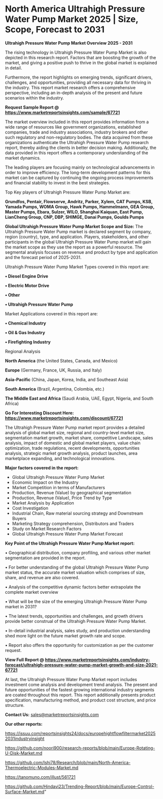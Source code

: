 # North America Ultrahigh Pressure Water Pump Market 2025 | Size, Scope, Forecast to 2031

<Strong> Ultrahigh Pressure Water Pump Market Overview 2025 - 2031</strong>

The rising technology in Ultrahigh Pressure Water Pump Market is also depicted in this research report. Factors that are boosting the growth of the market, and giving a positive push to thrive in the global market is explained in detail.

Furthermore, the report highlights on emerging trends, significant drivers, challenges, and opportunities, providing all necessary data for thriving in the industry. This report market research offers a comprehensive perspective, including an in-depth analysis of the present and future scenarios within the industry.

<strong>Request Sample Report @ <a href=https://www.marketreportsinsights.com/sample/67721>https://www.marketreportsinsights.com/sample/67721</a></strong>

The market overview included in this report provides information from a wide range of resources like government organizations, established companies, trade and industry associations, industry brokers and other such regulatory and non-regulatory bodies. The data acquired from these organizations authenticate the Ultrahigh Pressure Water Pump research report, thereby aiding the clients in better decision making. Additionally, the data provided in this report offers a contemporary understanding of the market dynamics.

The leading players are focusing mainly on technological advancements in order to improve efficiency. The long-term development patterns for this market can be captured by continuing the ongoing process improvements and financial stability to invest in the best strategies.

Top Key players of Ultrahigh Pressure Water Pump Market are:

<strong>Grundfos, Pentair, Flowserve, Andritz, Parker, Xylem, CAT Pumps, KSB, Yamada Pumps, WOMA Group, Hawk Pumps, Hammelmann, GEA Group, Master Pumps, Ebara, Sulzer, WILO, Shanghai Kaiquan, East Pump, LianCheng Group, CNP, DBP, SHIMGE, Danai Pumps, Goulds Pumps</strong>

<strong><b>Global Ultrahigh Pressure Water Pump Market Scope and Size:</b></strong>
The Ultrahigh Pressure Water Pump market is declared segment by company, region (country), type, and application. Players, stakeholders, and other participants in the global Ultrahigh Pressure Water Pump market will gain the market scope as they use the report as a powerful resource. The segmental analysis focuses on revenue and product by type and application and the forecast period of 2025-2031.

Ultrahigh Pressure Water Pump Market Types covered in this report are:

<strong>• Diesel Engine Drive

• Electric Motor Drive

• Other

• Ultrahigh Pressure Water Pump</strong>

Market Applications covered in this report are:

<strong>• Chemical Industry

• Oil & Gas Industry

• Firefighting Industry</strong> 

Regional Analysis

<strong>North America</strong> (the United States, Canada, and Mexico)

<strong>Europe</strong> (Germany, France, UK, Russia, and Italy)

<strong>Asia-Pacific</strong> (China, Japan, Korea, India, and Southeast Asia)

<strong>South America</strong> (Brazil, Argentina, Colombia, etc.)

<strong>The Middle East and Africa</strong> (Saudi Arabia, UAE, Egypt, Nigeria, and South Africa)

<strong>Go For Interesting Discount Here: <a href=https://www.marketreportsinsights.com/discount/67721>https://www.marketreportsinsights.com/discount/67721</a></strong>

The Ultrahigh Pressure Water Pump market report provides a detailed analysis of global market size, regional and country-level market size, segmentation market growth, market share, competitive Landscape, sales analysis, impact of domestic and global market players, value chain optimization, trade regulations, recent developments, opportunities analysis, strategic market growth analysis, product launches, area marketplace expanding, and technological innovations.

<strong><b>Major factors covered in the report:</b></strong>
<ul>
  <li>Global Ultrahigh Pressure Water Pump Market </li>
  <li>Economic Impact on the Industry</li>
  <li>Market Competition in terms of Manufacturers</li>
  <li>Production, Revenue (Value) by geographical segmentation</li>
  <li>Production, Revenue (Value), Price Trend by Type</li>
  <li>Market Analysis by Application</li>
  <li>Cost Investigation</li>
  <li>Industrial Chain, Raw material sourcing strategy and Downstream Buyers</li>
  <li>Marketing Strategy comprehension, Distributors and Traders</li>
  <li>Study on Market Research Factors</li>
  <li>Global Ultrahigh Pressure Water Pump Market Forecast</li>
</ul>

<strong><b>Key Point of the Ultrahigh Pressure Water Pump Market report:</b></strong>

• Geographical distribution, company profiling, and various other market segmentation are provided in the report.

• For better understanding of the global Ultrahigh Pressure Water Pump market status, the accurate market valuation which comprises of size, share, and revenue are also covered.

• Analysis of the competitive dynamic factors better extrapolate the complete market overview

• What will be the size of the emerging Ultrahigh Pressure Water Pump market in 2031?

• The latest trends, opportunities and challenges, and growth drivers provide better construal of the Ultrahigh Pressure Water Pump Market.

• In-detail industrial analysis, sales study, and production understanding shed more light on the future market growth rate and scope.

• Report also offers the opportunity for customization as per the customer request.

<strong><b>View Full Report @ <a href=https://www.marketreportsinsights.com/industry-forecast/ultrahigh-pressure-water-pump-market-growth-and-size-2021-67721>https://www.marketreportsinsights.com/industry-forecast/ultrahigh-pressure-water-pump-market-growth-and-size-2021-67721</a></b></strong>


At last, the Ultrahigh Pressure Water Pump Market report includes investment come analysis and development trend analysis. The present and future opportunities of the fastest growing international industry segments are coated throughout this report. This report additionally presents product specification, manufacturing method, and product cost structure, and price structure.

<strong>Contact Us:</strong>
sales@marketreportsinsights.com

<strong>Our other reports:</strong>

<a href=https://issuu.com/reportsinsights24/docs/europehightflowfiltermarket20252031industryinsight>https://issuu.com/reportsinsights24/docs/europehightflowfiltermarket20252031industryinsight</a>

<a href=https://github.com/noori900/research-reports/blob/main/Europe-Rotating-U-Disk-Market.md>https://github.com/noori900/research-reports/blob/main/Europe-Rotating-U-Disk-Market.md</a>

<a href=https://github.com/Ishi78/Research/blob/main/North-America-Thermoelectric-Modules-Market.md>https://github.com/Ishi78/Research/blob/main/North-America-Thermoelectric-Modules-Market.md</a>

<a href=https://tanomuno.com/illust/561721>https://tanomuno.com/illust/561721</a>

<a href=https://github.com/Hindavi23/Trending-Report/blob/main/Europe-Control-Surface-Market.md>https://github.com/Hindavi23/Trending-Report/blob/main/Europe-Control-Surface-Market.md</a>"
